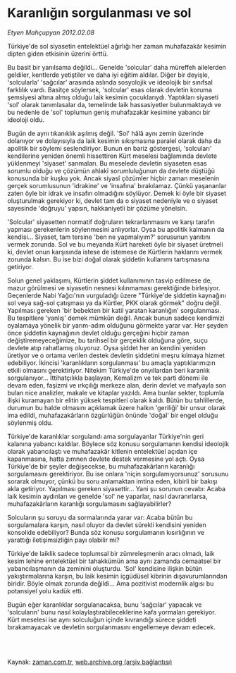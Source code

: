 # Karanlığın sorgulanması ve sol

*Etyen Mahçupyan 2012.02.08*

<td class="columnist-detail">
<p>Türkiye'de sol siyasetin entelektüel ağırlığı her zaman muhafazakâr kesimin dipten giden etkisinin üzerini örttü.</p>
<p>
<div id="haberMetinDiv">
<p>Bu basit bir yanılsama değildi... Genelde 'solcular' daha müreffeh ailelerden geldiler, kentlerde yetiştiler ve daha iyi eğitim aldılar. Diğer bir deyişle, 'solcularla' 'sağcılar' arasında aslında sosyolojik ve ideolojik bir sınıfsal farklılık vardı. Basitçe söylersek, 'solcular' esas olarak devletin koruma şemsiyesi altına almış olduğu laik kesimin çocuklarıydı. Yaptıkları siyaseti 'sol' olarak tanımlasalar da, temelinde laik hassasiyetler bulunmaktaydı ve bu nedenle de 'sol' toplumun geniş muhafazakâr kesimine yabancı bir ideoloji oldu.
<p>Bugün de aynı tıkanıklık aşılmış değil. 'Sol' hâlâ aynı zemin üzerinde dolanıyor ve dolayısıyla da laik kesimin sıkışmasına paralel olarak daha da apolitik bir söylemi seslendiriyor. Bunun en bariz göstergesi, 'solcuları' kendilerine yeniden önemli hissettiren Kürt meselesi bağlamında devlete yüklenmeyi 'siyaset' sanmaları. Bu meselede devletin siyaseten esas sorumlu olduğu ve çözümün ahlakî sorumluluğunun da devlete düştüğü konusunda bir kuşku yok. Ancak siyasî çözümler hiçbir zaman meselenin gerçek sorumlusunun 'idrakine' ve 'insafına' bırakılamaz. Çünkü yaşananlar zaten öyle bir idrak ve insafın olmadığını söylüyor. Demek ki öyle bir siyaset oluşturulmak gerekiyor ki, devlet tam da o siyaset nedeniyle ve o siyaset sayesinde 'doğruyu' yapsın, hakkaniyetli bir çözüme yönelsin.
<p>'Solcular' siyasetten normatif doğruların tekrarlanmasını ve karşı tarafın yapması gerekenlerin söylenmesini anlıyorlar. Oysa bu apolitik kalmanın da kendisi... Siyaset, tam tersine 'ben ne yapmalıyım?' sorusunun yanıtını vermek zorunda. Sol ve bu meyanda Kürt hareketi öyle bir siyaset üretmeli ki, devlet onun karşısında istese de istemese de Kürtlerin haklarını vermek zorunda kalsın. Bu ise bizi doğal olarak şiddetin kullanımı tartışmasına getiriyor.
<p>Solun genel yaklaşımı, Kürtlerin şiddet kullanımının tasvip edilmese de, mazur görülmesi ve siyasetin nesnesi kılınmaması gerektiğinde birleşiyor. Geçenlerde Nabi Yağcı'nın vurguladığı üzere "Türkiye'de şiddetin kaynağını sol veya sağ-sol çatışması ya da Kürtler, PKK olarak görmek" doğru değil. Yapılması gereken 'bir bebekten bir katil yaratan karanlığın' sorgulanması. Bu tespitlere 'yanlış' demek mümkün değil. Ancak bunun sadece kendimizi oyalamaya yönelik bir yarım-adım olduğunu görmekte yarar var. Her şeyden önce şiddetin kaynağının devlet olduğu gerçeğini hiçbir zaman değiştiremeyeceğimize, bu tarihsel bir gerçeklik olduğuna göre, suçu devlete atıp rahatlamış oluyoruz. Oysa şiddet her an kendini yeniden üretiyor ve o ortama verilen destek devletin şiddetini meşru kılmaya hizmet edebiliyor. İkincisi 'karanlıkların sorgulanması' bu amaçla yaptıklarımızın etkili olmasını gerektiriyor. Nitekim Türkiye'de onyıllardan beri karanlık sorgulanıyor... İttihatçılıkla başlayan, Kemalizm ve tek parti dönemi ile devam eden, faşizmi ve ırkçılığı merkeze alan, derin devlet ve mafyayla son bulan nice analizler, makale ve kitaplar yazıldı. Ama bunlar sekter, toplumla ilişki kuramayan bir elitin yüksek tespitleri olarak kaldı. Bütün bu tahlillerde, durumun bu halde olmasını açıklamak üzere halkın 'geriliği' bir unsur olarak ima edildi, muhafazakârların özgürlüğün önünde 'doğal' bir engel olduğu söylenmiş oldu.
<p>Türkiye'de karanlıklar sorgulandı ama sorgulayanlar Türkiye'nin geri kalanına yabancı kaldılar. Böylece söz konusu sorgulamanın kendisi ideolojik olarak yabancılaştı ve muhafazakâr kitlenin entelektüel açıdan içe kapanmasına, hatta zımnen devlete destek vermesine yol açtı. Oysa Türkiye'de bir şeyler değişecekse, bu muhafazakârların karanlığı sorgulamasını gerektiriyor. Bu ise onlara 'niçin sorgulamıyorsunuz' sorusunu sorarak olmuyor, çünkü bu soru anlamaktan imtina eden, kibirli bir bakışı akla getiriyor. Yapılması gereken siyasettir... Yani şu sorunun cevabı: Acaba laik kesimin aydınları ve genelde 'sol' ne yaparlar, nasıl davranırlarsa, muhafazakârların karanlığı sorgulamasını sağlayabilirler?
<p>Solcuların şu soruyu da sormalarında yarar var: Acaba bütün bu sorgulamalara karşın, nasıl oluyor da devlet sürekli kendisini yeniden konsolide edebiliyor? Bunda söz konusu sorgulamanın kısırlığının ve yarattığı iletişimsizliğin payı olabilir mi?
<p>Türkiye'de laiklik sadece toplumsal bir zümreleşmenin aracı olmadı, laik kesim lehine entelektüel bir tahakkümün ama aynı zamanda cemaatsel bir yabancılaşmanın da zeminini oluşturdu. 'Sol' kendisine ilişkin bütün yakıştırmalarına karşın, bu laik kesimin içgüdüsel kibrinin dışavurumlarından biridir. Böyle olmak zorunda değildi... Ama pozitivist modernlik algısı bu potansiyel yolu kadük etti.
<p>Bugün eğer karanlıklar sorgulanacaksa, bunu 'sağcılar' yapacak ve 'solcuların' bunu nasıl kolaylaştırabileceklerine kafa yormaları gerekiyor. Kürt meselesi ise aynı solculuğun içinde kıvrandığı sürece şiddeti bırakamayacak ve devletin sorgulanmasını engellemeye devam edecek. </p></p></p></p></p></p></p></p></div>
</p>


<p><br>
		 </br></p></td>

Kaynak: [zaman.com.tr](http://zaman.com.tr/yazar.do?yazino=1241886), [web.archive.org (arşiv bağlantısı)](http://web.archive.org/web/20120213060813/http://www.zaman.com.tr:80/yazar.do?yazino=1241886)
